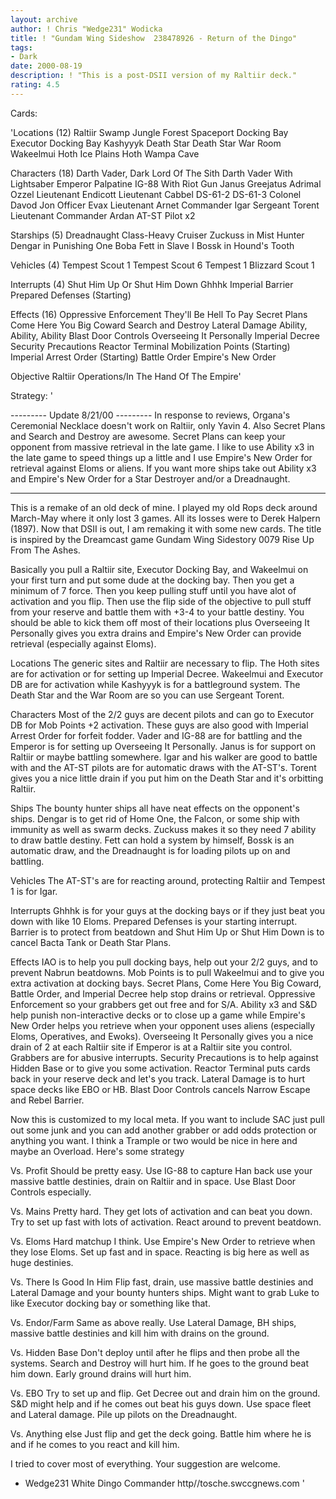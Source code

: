 ```yaml
---
layout: archive
author: ! Chris "Wedge231" Wodicka
title: ! "Gundam Wing Sideshow  238478926 - Return of the Dingo"
tags:
- Dark
date: 2000-08-19
description: ! "This is a post-DSII version of my Raltiir deck."
rating: 4.5
---
```

Cards: 

'Locations (12)
Raltiir
Swamp
Jungle
Forest
Spaceport Docking Bay
Executor Docking Bay
Kashyyyk
Death Star
Death Star War Room
Wakeelmui
Hoth Ice Plains
Hoth Wampa Cave

Characters (18)
Darth Vader, Dark Lord Of The Sith
Darth Vader With Lightsaber
Emperor Palpatine
IG-88 With Riot Gun
Janus Greejatus
Adrimal Ozzel
Lieutenant Endicott
Lieutenant Cabbel
DS-61-2
DS-61-3
Colonel Davod Jon
Officer Evax
Lieutenant Arnet
Commander Igar
Sergeant Torent
Lieutenant Commander Ardan
AT-ST Pilot x2

Starships (5)
Dreadnaught Class-Heavy Cruiser
Zuckuss in Mist Hunter
Dengar in Punishing One
Boba Fett in Slave I
Bossk in Hound's Tooth

Vehicles (4)
Tempest Scout 1
Tempest Scout 6
Tempest 1
Blizzard Scout 1

Interrupts (4)
Shut Him Up Or Shut Him Down
Ghhhk
Imperial Barrier
Prepared Defenses (Starting)

Effects (16)
Oppressive Enforcement
They'll Be Hell To Pay
Secret Plans
Come Here You Big Coward
Search and Destroy
Lateral Damage
Ability, Ability, Ability
Blast Door Controls
Overseeing It Personally
Imperial Decree
Security Precautions
Reactor Terminal
Mobilization Points (Starting)
Imperial Arrest Order (Starting)
Battle Order
Empire's New Order

Objective
Raltiir Operations/In The Hand Of The Empire'

Strategy: '

--------- Update 8/21/00 ---------
In response to reviews, Organa's Ceremonial Necklace doesn't work on Raltiir, only Yavin 4. Also Secret Plans and Search and Destroy are awesome. Secret Plans can keep your opponent from massive retrieval in the late game. I like to use Ability x3 in the late game to speed things up a little and I use Empire's New Order for retrieval against Eloms or aliens. If you want more ships take out Ability x3 and Empire's New Order for a Star Destroyer and/or a Dreadnaught.

---------------------------------------------

This is a remake of an old deck of mine. I played my old Rops deck around March-May where it only lost 3 games. All its losses were to Derek Halpern (1897). Now that DSII is out, I am remaking it with some new cards. The title is inspired by the Dreamcast game Gundam Wing Sidestory 0079 Rise Up From The Ashes.

Basically you pull a Raltiir site, Executor Docking Bay, and Wakeelmui on your first turn and put some dude at the docking bay. Then you get a minimum of 7 force. Then you keep pulling stuff until you have alot of activation and you flip. Then use the flip side of the objective to pull stuff from your reserve and battle them with +3-4 to your battle destiny. You should be able to kick them off most of their locations plus Overseeing It Personally gives you extra drains and Empire's New Order can provide retrieval (especially against Eloms).

Locations The generic sites and Raltiir are necessary to flip. The Hoth sites are for activation or for setting up Imperial Decree. Wakeelmui and Executor DB are for activation while Kashyyyk is for a battleground system. The Death Star and the War Room are so you can use Sergeant Torent.

Characters Most of the 2/2 guys are decent pilots and can go to Executor DB for Mob Points +2 activation. These guys are also good with Imperial Arrest Order for forfeit fodder. Vader and IG-88 are for battling and the Emperor is for setting up Overseeing It Personally. Janus is for support on Raltiir or maybe battling somewhere. Igar and his walker are good to battle with and the AT-ST pilots are for automatic draws with the AT-ST's. Torent gives you a nice little drain if you put him on the Death Star and it's orbitting Raltiir.

Ships The bounty hunter ships all have neat effects on the opponent's ships. Dengar is to get rid of Home One, the Falcon, or some ship with immunity as well as swarm decks. Zuckuss makes it so they need 7 ability to draw battle destiny. Fett can hold a system by himself, Bossk is an automatic draw, and the Dreadnaught is for loading pilots up on and battling.

Vehicles The AT-ST's are for reacting around, protecting Raltiir and Tempest 1 is for Igar.

Interrupts Ghhhk is for your guys at the docking bays or if they just beat you down with like 10 Eloms. Prepared Defenses is your starting interrupt. Barrier is to protect from beatdown and Shut Him Up or Shut Him Down is to cancel Bacta Tank or Death Star Plans.

Effects IAO is to help you pull docking bays, help out your 2/2 guys, and to prevent Nabrun beatdowns. Mob Points is to pull Wakeelmui and to give you extra activation at docking bays. Secret Plans, Come Here You Big Coward, Battle Order, and Imperial Decree help stop drains or retrieval. Oppressive Enforcement so your grabbers get out free and for S/A. Ability x3 and S&D help punish non-interactive decks or to close up a game while Empire's New Order helps you retrieve when your opponent uses aliens (especially Eloms, Operatives, and Ewoks). Overseeing It Personally gives you a nice drain of 2 at each Raltiir site if Emperor is at a Raltiir site you control. Grabbers are for abusive interrupts. Security Precautions is to help against Hidden Base or to give you some activation. Reactor Terminal puts cards back in your reserve deck and let's you track. Lateral Damage is to hurt space decks like EBO or HB. Blast Door Controls cancels Narrow Escape and Rebel Barrier.

Now this is customized to my local meta. If you want to include SAC just pull out some junk and you can add another grabber or add odds protection or anything you want. I think a Trample or two would be nice in here and maybe an Overload. Here's some strategy

Vs. Profit
Should be pretty easy. Use IG-88 to capture Han back use your massive battle destinies, drain on Raltiir and in space. Use Blast Door Controls especially.

Vs. Mains
Pretty hard. They get lots of activation and can beat you down. Try to set up fast with lots of activation. React around to prevent beatdown.

Vs. Eloms
Hard matchup I think. Use Empire's New Order to retrieve when they lose Eloms. Set up fast and in space. Reacting is big here as well as huge destinies.

Vs. There Is Good In Him
Flip fast, drain, use massive battle destinies and Lateral Damage and your bounty hunters ships. Might want to grab Luke to like Executor docking bay or something like that.

Vs. Endor/Farm
Same as above really. Use Lateral Damage, BH ships, massive battle destinies and kill him with drains on the ground.

Vs. Hidden Base
Don't deploy until after he flips and then probe all the systems. Search and Destroy will hurt him. If he goes to the ground beat him down. Early ground drains will hurt him.

Vs. EBO
Try to set up and flip. Get Decree out and drain him on the ground. S&D might help and if he comes out beat his guys down. Use space fleet and Lateral damage. Pile up pilots on the Dreadnaught.

Vs. Anything else
Just flip and get the deck going. Battle him where he is and if he comes to you react and kill him.

I tried to cover most of everything. Your suggestion are welcome.

- Wedge231 White Dingo Commander
http//tosche.swccgnews.com '